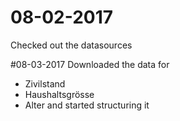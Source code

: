 # 08-02-2017
Checked out the datasources

#08-03-2017
Downloaded the data for
- Zivilstand
- Haushaltsgrösse
- Alter
and started structuring it
